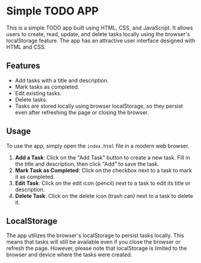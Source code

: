 
# Simple TODO APP

This is a simple TODO app built using HTML, CSS, and JavaScript. It allows users to create, read, update, and delete tasks locally using the browser's localStorage feature. The app has an attractive user interface designed with HTML and CSS.

## Features

- Add tasks with a title and description.
- Mark tasks as completed.
- Edit existing tasks.
- Delete tasks.
- Tasks are stored locally using browser localStorage, so they persist even after refreshing the page or closing the browser.

## Usage

To use the app, simply open the `index.html` file in a modern web browser.

1. **Add a Task**: Click on the "Add Task" button to create a new task. Fill in the title and description, then click "Add" to save the task.
2. **Mark Task as Completed**: Click on the checkbox next to a task to mark it as completed.
3. **Edit Task**: Click on the edit icon (pencil) next to a task to edit its title or description.
4. **Delete Task**: Click on the delete icon (trash can) next to a task to delete it.

## LocalStorage

The app utilizes the browser's localStorage to persist tasks locally. This means that tasks will still be available even if you close the browser or refresh the page. However, please note that localStorage is limited to the browser and device where the tasks were created.



